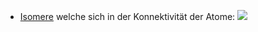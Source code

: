 - [Isomere](Isomere.md) welche sich in der Konnektivität der Atome:
![](Pasted%20image%2020231030165229.png)
